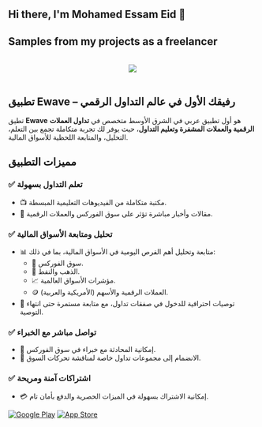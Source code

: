 <h2> Hi there, I'm Mohamed Essam Eid 👋 </h2>



<h2> Samples from my projects as a freelancer </h2>

<br>
<div align="center">
    <img src="https://user-images.githubusercontent.com/73097560/115834477-dbab4500-a447-11eb-908a-139a6edaec5c.gif" />
</div>
<br>


## تطبيق Ewave  – رفيقك الأول في عالم التداول الرقمي

تطيق **Ewave** هو أول تطبيق عربي في الشرق الأوسط متخصص في **تداول العملات الرقمية والعملات المشفرة وتعليم التداول**، حيث يوفر لك تجربة متكاملة تجمع بين التعلم، التحليل، والمتابعة اللحظية للأسواق المالية.

## **مميزات التطبيق**

### ✅ **تعلم التداول بسهولة**
- 📺 مكتبة متكاملة من الفيديوهات التعليمية المبسطة.
- 📰 مقالات وأخبار مباشرة تؤثر على سوق الفوركس والعملات الرقمية.

### ✅ **تحليل ومتابعة الأسواق المالية**
- 📊 متابعة وتحليل أهم الفرص اليومية في الأسواق المالية، بما في ذلك:
  - 💱 سوق الفوركس.
  - 🏅 الذهب والنفط.
  - 📈 مؤشرات الأسواق العالمية.
  - 🪙 العملات الرقمية والأسهم (الأمريكية والعربية).
- 🔔 توصيات احترافية للدخول في صفقات تداول، مع متابعة مستمرة حتى انتهاء التوصية.

### ✅ **تواصل مباشر مع الخبراء**
- 💬 إمكانية المحادثة مع خبراء في سوق الفوركس.
- 👥 الانضمام إلى مجموعات تداول خاصة لمناقشة تحركات السوق.

### ✅ **اشتراكات آمنة ومريحة**
- 💳 إمكانية الاشتراك بسهولة في الميزات الحصرية والدفع بأمان تام.

 <a href="https://play.google.com/store/apps/details?id=com.ewave.ewave&hl=en-US" target="_blank"><img alt="Google Play" src="https://img.shields.io/badge/Get%20it%20on%20google%20play-blue.svg?style=for-the-badge&logo=google-play" /></a> <a href="https://apps.apple.com/us/app/ewave-app/id6466179046" target="_blank"><img alt="App Store" src="https://img.shields.io/badge/Get%20it%20on%20app%20store-black.svg?style=for-the-badge&logo=app-store&logoColor=white" /></a><p>

